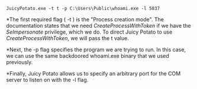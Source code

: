 ```shell
JuicyPotato.exe -t t -p C:\Users\Public\whoami.exe -l 5837
```

*The first required flag ( -t ) is the "Process creation mode". The documentation states that we need _CreateProcessWithToken_ if we have the _SeImpersonate_ privilege, which we do. To direct Juicy Potato to use _CreateProcessWithToken_, we will pass the t value.

*Next, the -p flag specifies the program we are trying to run. In this case, we can use the same backdoored whoami.exe binary that we used previously.

*Finally, Juicy Potato allows us to specify an arbitrary port for the COM server to listen on with the -l flag.
